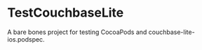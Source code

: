 TestCouchbaseLite
=================

A bare bones project for testing CocoaPods and couchbase-lite-ios.podspec.
